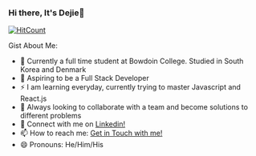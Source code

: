 ### Hi there, It's Dejie👋

[![HitCount](http://hits.dwyl.com/dejiezhen/dejiezhen.svg)](http://hits.dwyl.com/dejiezhen/dejiezhen)

Gist About Me:
- 🏫 Currently a full time student at Bowdoin College. Studied in South Korea and Denmark
- 🔭 Aspiring to be a Full Stack Developer 
- ⚡ I am learning everyday, currently trying to master Javascript and React.js
- 👯 Always looking to collaborate with a team and become solutions to different problems 
- 🤝 Connect with me on <a href="https://www.linkedin.com/in/dejie-zhen/">Linkedin!</a>
- 📫 How to reach me: <a href="mailto:dzhen@bowdoin.edu">Get in Touch with me!</a>
- 😄 Pronouns: He/Him/His
